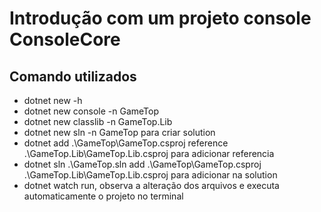 # Introdução com um projeto console ConsoleCore

## Comando utilizados
* dotnet new -h
* dotnet new console -n GameTop
* dotnet new classlib -n GameTop.Lib
* dotnet new sln -n GameTop para criar solution
* dotnet add .\GameTop\GameTop.csproj reference .\GameTop.Lib\GameTop.Lib.csproj para adicionar referencia
* dotnet sln .\GameTop.sln add .\GameTop\GameTop.csproj .\GameTop.Lib\GameTop.Lib.csproj para adicionar na solution
* dotnet watch run, observa a alteração dos arquivos e executa automaticamente o projeto no terminal